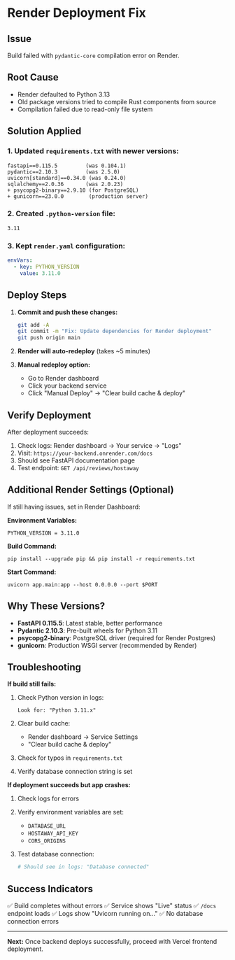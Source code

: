 # Render Deployment Fix

## Issue
Build failed with `pydantic-core` compilation error on Render.

## Root Cause
- Render defaulted to Python 3.13
- Old package versions tried to compile Rust components from source
- Compilation failed due to read-only file system

## Solution Applied

### 1. Updated `requirements.txt` with newer versions:
```
fastapi==0.115.5         (was 0.104.1)
pydantic==2.10.3         (was 2.5.0)
uvicorn[standard]==0.34.0 (was 0.24.0)
sqlalchemy==2.0.36       (was 2.0.23)
+ psycopg2-binary==2.9.10 (for PostgreSQL)
+ gunicorn==23.0.0        (production server)
```

### 2. Created `.python-version` file:
```
3.11
```

### 3. Kept `render.yaml` configuration:
```yaml
envVars:
  - key: PYTHON_VERSION
    value: 3.11.0
```

## Deploy Steps

1. **Commit and push these changes:**
   ```bash
   git add -A
   git commit -m "Fix: Update dependencies for Render deployment"
   git push origin main
   ```

2. **Render will auto-redeploy** (takes ~5 minutes)

3. **Manual redeploy option:**
   - Go to Render dashboard
   - Click your backend service
   - Click "Manual Deploy" → "Clear build cache & deploy"

## Verify Deployment

After deployment succeeds:

1. Check logs: Render dashboard → Your service → "Logs"
2. Visit: `https://your-backend.onrender.com/docs`
3. Should see FastAPI documentation page
4. Test endpoint: `GET /api/reviews/hostaway`

## Additional Render Settings (Optional)

If still having issues, set in Render Dashboard:

**Environment Variables:**
```
PYTHON_VERSION = 3.11.0
```

**Build Command:**
```
pip install --upgrade pip && pip install -r requirements.txt
```

**Start Command:**
```
uvicorn app.main:app --host 0.0.0.0 --port $PORT
```

## Why These Versions?

- **FastAPI 0.115.5**: Latest stable, better performance
- **Pydantic 2.10.3**: Pre-built wheels for Python 3.11
- **psycopg2-binary**: PostgreSQL driver (required for Render Postgres)
- **gunicorn**: Production WSGI server (recommended by Render)

## Troubleshooting

**If build still fails:**

1. Check Python version in logs:
   ```
   Look for: "Python 3.11.x"
   ```

2. Clear build cache:
   - Render dashboard → Service Settings
   - "Clear build cache & deploy"

3. Check for typos in `requirements.txt`

4. Verify database connection string is set

**If deployment succeeds but app crashes:**

1. Check logs for errors
2. Verify environment variables are set:
   - `DATABASE_URL`
   - `HOSTAWAY_API_KEY`
   - `CORS_ORIGINS`

3. Test database connection:
   ```python
   # Should see in logs: "Database connected"
   ```

## Success Indicators

✅ Build completes without errors
✅ Service shows "Live" status
✅ `/docs` endpoint loads
✅ Logs show "Uvicorn running on..."
✅ No database connection errors

---

**Next:** Once backend deploys successfully, proceed with Vercel frontend deployment.
